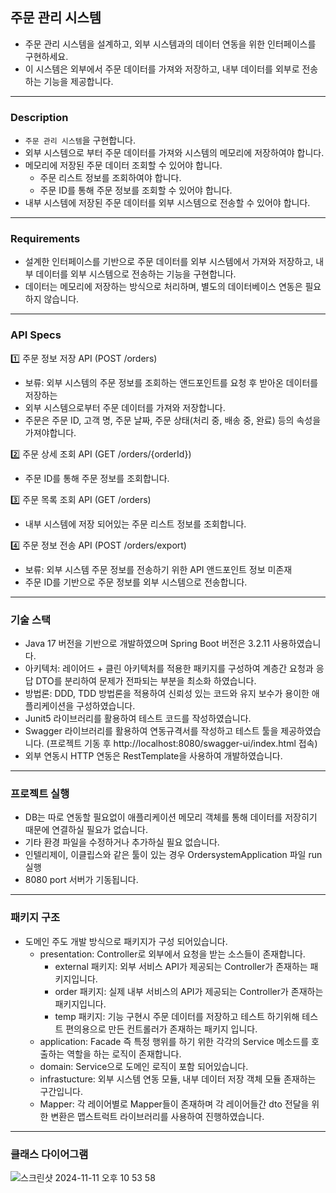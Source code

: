 ## 주문 관리 시스템

- 주문 관리 시스템을 설계하고, 외부 시스템과의 데이터 연동을 위한 인터페이스를 구현하세요. 
- 이 시스템은 외부에서 주문 데이터를 가져와 저장하고, 내부 데이터를 외부로 전송하는 기능을 제공합니다.

---

### Description

- `주문 관리 시스템`을 구현합니다.
- 외부 시스템으로 부터 주문 데이터를 가져와 시스템의 메모리에 저장하여야 합니다.
- 메모리에 저장된 주문 데이터 조회할 수 있어야 합니다.
    - 주문 리스트 정보를 조회하여야 합니다.
    - 주문 ID를 통해 주문 정보를 조회할 수 있어야 합니다. 
- 내부 시스템에 저장된 주문 데이터를 외부 시스템으로 전송할 수 있어야 합니다.

---

### Requirements

- 설계한 인터페이스를 기반으로 주문 데이터를 외부 시스템에서 가져와 저장하고, 내부 데이터를 외부 시스템으로 전송하는 기능을 구현합니다.
- 데이터는 메모리에 저장하는 방식으로 처리하며, 별도의 데이터베이스 연동은 필요하지 않습니다. 

---

### API Specs

1️⃣ 주문 정보 저장 API (POST /orders)
- 보류: 외부 시스템의 주문 정보를 조회하는 앤드포인트를 요청 후 받아온 데이터를 저장하는
- 외부 시스템으로부터 주문 데이터를 가져와 저장합니다.
- 주문은 주문 ID, 고객 명, 주문 날짜, 주문 상태(처리 중, 배송 중, 완료) 등의 속성을 가져야합니다.

2️⃣ 주문 상세 조회 API (GET /orders/{orderId})
- 주문 ID를 통해 주문 정보를 조회합니다.

3️⃣ 주문 목록 조회 API (GET /orders)
- 내부 시스템에 저장 되어있는 주문 리스트 정보를 조회합니다.

4️⃣ 주문 정보 전송 API (POST /orders/export) 
- 보류: 외부 시스템 주문 정보를 전송하기 위한 API 앤드포인트 정보 미존재
- 주문 ID를 기반으로 주문 정보를 외부 시스템으로 전송합니다.

---

### 기술 스택
- Java 17 버전을 기반으로 개발하였으며 Spring Boot 버전은 3.2.11 사용하였습니다. 
- 아키텍처: 레이어드 + 클린 아키텍처를 적용한 패키지를 구성하여 계층간 요청과 응답 DTO를 분리하여 문제가 전파되는 부분을 최소화 하였습니다. 
- 방법론: DDD, TDD 방법론을 적용하여 신뢰성 있는 코드와 유지 보수가 용이한 애플리케이션을 구성하였습니다.
- Junit5 라이브러리를 활용하여 테스트 코드를 작성하였습니다.
- Swagger 라이브러리를 활용하여 연동규격서를 작성하고 테스트 툴을 제공하였습니다. (프로젝트 기동 후 http://localhost:8080/swagger-ui/index.html 접속)
- 외부 연동시 HTTP 연동은 RestTemplate을 사용하여 개발하였습니다.

---

### 프로젝트 실행
- DB는 따로 연동할 필요없이 애플리케이션 메모리 객체를 통해 데이터를 저장히기 때문에 연결하실 필요가 없습니다.
- 기타 환경 파일을 수정하거나 추가하실 필요 없습니다.
- 인텔리제이, 이클립스와 같은 툴이 있는 경우 OrdersystemApplication 파일 run 실행
- 8080 port 서버가 기동됩니다.

---

### 패키지 구조
- 도메인 주도 개발 방식으로 패키지가 구성 되어있습니다.
    - presentation: Controller로 외부에서 요청을 받는 소스들이 존재합니다.
        - external 패키지: 외부 서비스 API가 제공되는 Controller가 존재하는 패키지입니다.
        - order 패키지: 실제 내부 서비스의 API가 제공되는 Controller가 존재하는 패키지입니다.
        - temp 패키지: 기능 구현시 주문 데이터를 저장하고 테스트 하기위해 테스트 편의용으로 만든 컨트롤러가 존재하는 패키지 입니다.
    - application: Facade 즉 특정 행위를 하기 위한 각각의 Service 메소드를 호출하는 역할을 하는 로직이 존재합니다.
    - domain: Service으로 도메인 로직이 포함 되어있습니다.
    - infrastucture: 외부 시스템 연동 모듈, 내부 데이터 저장 객체 모듈 존재하는 구간입니다.
    - Mapper: 각 레이어별로 Mapper들이 존재하며 각 레이어들간 dto 전달을 위한 변환은 맵스트럭트 라이브러리를 사용하여 진행하였습니다.

---

### 클래스 다이어그램
![스크린샷 2024-11-11 오후 10 53 58](https://github.com/user-attachments/assets/b593fe07-d697-4626-80fd-e7539ba3fb73)
